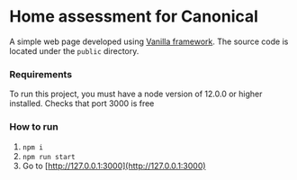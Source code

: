# Home assessment for Canonical
A simple web page developed using [Vanilla framework](https://vanillaframework.io/).
The source code is located under the `public` directory.

### Requirements
To run this project, you must have a node version of 12.0.0 or higher installed.
Checks that port 3000 is free

### How to run
1. `npm i`
2. `npm run start`
3. Go to [http://127.0.0.1:3000](http://127.0.0.1:3000)